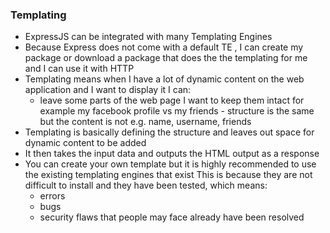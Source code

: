 ### Templating
 - ExpressJS can be integrated with many Templating Engines
 - Because Express does not come with a default TE , I can create my package or download a package that does the the templating for me and I can use it with HTTP
 - Templating means when I have a lot of dynamic content on the web application and I want to display it I can:
      - leave some parts of the web page I want to keep them intact for example my facebook profile vs my friends
       - structure is the same but the content is not e.g. name, username, friends
 - Templating is basically defining the structure and leaves out space for dynamic content to be added
 - It then takes the input data and outputs the HTML output as a response 
 - You can create your own template but it is highly recommended to use the existing templating engines that exist
     This is because they are not difficult to install and they have been tested, which means: 
	 - errors
	 - bugs
	 - security flaws that people may face already have been resolved
